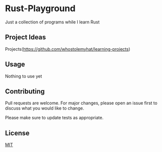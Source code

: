 # Rust-Playground
 Just a collection of programs while I learn Rust

## Project Ideas

Projects(https://github.com/whostolemyhat/learning-projects)
## Usage

Nothing to use yet

## Contributing
Pull requests are welcome. For major changes, please open an issue first to discuss what you would like to change.

Please make sure to update tests as appropriate.

## License
[MIT](https://choosealicense.com/licenses/mit/)
